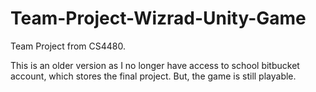 # Team-Project-Wizrad-Unity-Game

Team Project from CS4480.

This is an older version as I no longer have access to school bitbucket account, which stores the final project. But, the game is still playable.
